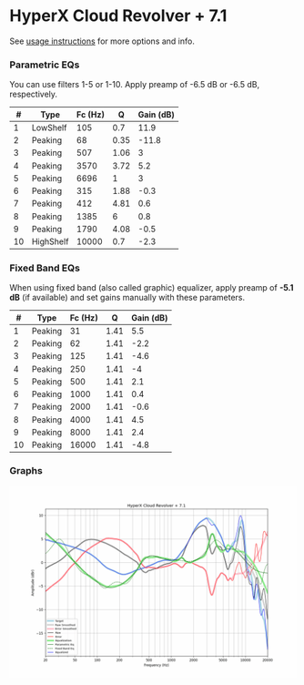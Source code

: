# HyperX Cloud Revolver + 7.1
See [usage instructions](https://github.com/jaakkopasanen/AutoEq#usage) for more options and info.

### Parametric EQs
You can use filters 1-5 or 1-10. Apply preamp of -6.5 dB or -6.5 dB, respectively.

|   # | Type      |   Fc (Hz) |    Q |   Gain (dB) |
|-----|-----------|-----------|------|-------------|
|   1 | LowShelf  |       105 | 0.7  |        11.9 |
|   2 | Peaking   |        68 | 0.35 |       -11.8 |
|   3 | Peaking   |       507 | 1.06 |         3   |
|   4 | Peaking   |      3570 | 3.72 |         5.2 |
|   5 | Peaking   |      6696 | 1    |         3   |
|   6 | Peaking   |       315 | 1.88 |        -0.3 |
|   7 | Peaking   |       412 | 4.81 |         0.6 |
|   8 | Peaking   |      1385 | 6    |         0.8 |
|   9 | Peaking   |      1790 | 4.08 |        -0.5 |
|  10 | HighShelf |     10000 | 0.7  |        -2.3 |

### Fixed Band EQs
When using fixed band (also called graphic) equalizer, apply preamp of **-5.1 dB** (if available) and set gains manually with these parameters.

|   # | Type    |   Fc (Hz) |    Q |   Gain (dB) |
|-----|---------|-----------|------|-------------|
|   1 | Peaking |        31 | 1.41 |         5.5 |
|   2 | Peaking |        62 | 1.41 |        -2.2 |
|   3 | Peaking |       125 | 1.41 |        -4.6 |
|   4 | Peaking |       250 | 1.41 |        -4   |
|   5 | Peaking |       500 | 1.41 |         2.1 |
|   6 | Peaking |      1000 | 1.41 |         0.4 |
|   7 | Peaking |      2000 | 1.41 |        -0.6 |
|   8 | Peaking |      4000 | 1.41 |         4.5 |
|   9 | Peaking |      8000 | 1.41 |         2.4 |
|  10 | Peaking |     16000 | 1.41 |        -4.8 |

### Graphs
![](./HyperX%20Cloud%20Revolver%20+%207.1.png)
